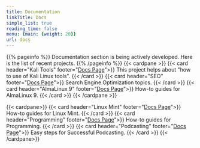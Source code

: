 ```yaml
---
title: Documentation
linkTitle: Docs
simple_list: true
reading_time: false
menu: {main: {weight: 20}}
url: docs
---
```


{{% pageinfo %}}
Documentation section is being actively developed. Here is the list of recent projects.
{{% /pageinfo %}}
{{< cardpane >}}
  {{< card header="Kali Tools" footer="[Docs Page](/chapter-1-kali-tools/)">}}
    This project helps about "how to use of Kali Linux tools"</a>.
  {{< /card >}}
  {{< card header="SEO" footer="[Docs Page](/seo-search-engine-optimization/)">}}
    Search Engine Optimization topics.
  {{< /card >}}
  {{< card header="AlmaLinux 9" footer="[Docs Page](/almalinux-9-howtos/)">}}
    How-to guides for AlmaLinux 9.
  {{< /card >}}
{{< /cardpane >}}

{{< cardpane>}}
  {{< card header="Linux Mint" footer="[Docs Page](/linuxmint-howtos/)">}}
    How-to guides for Linux Mint.
  {{< /card >}}
  {{< card header="Programming" footer="[Docs Page](/programming-docs/)">}}
    How-to guides for Programming.
  {{< /card >}}
  {{< card header="Podcasting" footer="[Docs Page](/podcasting/)">}}
    Easy steps for Successful Podcasting.
  {{< /card >}}
{{< /cardpane>}}
 